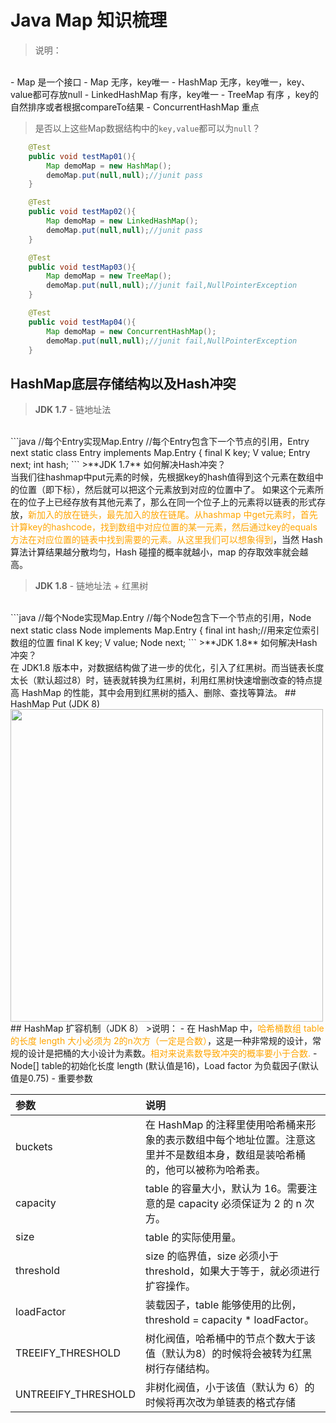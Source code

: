 # Java Map 知识梳理
>说明：
</br>
- Map 是一个接口
- Map 无序，key唯一
- HashMap 无序，key唯一，key、value都可存放null
- LinkedHashMap 有序，key唯一
- TreeMap 有序 ，key的自然排序或者根据compareTo结果
- ConcurrentHashMap 重点
  
>是否以上这些Map数据结构中的`key,value`都可以为`null`？
```java
    @Test
    public void testMap01(){
        Map demoMap = new HashMap();
        demoMap.put(null,null);//junit pass
    }

    @Test
    public void testMap02(){
        Map demoMap = new LinkedHashMap();
        demoMap.put(null,null);//junit pass
    }

    @Test
    public void testMap03(){
        Map demoMap = new TreeMap();
        demoMap.put(null,null);//junit fail,NullPointerException
    }

    @Test
    public void testMap04(){
        Map demoMap = new ConcurrentHashMap();
        demoMap.put(null,null);//junit fail,NullPointerException
    }
```
## HashMap底层存储结构以及Hash冲突

>**JDK 1.7** - 链地址法
</br>
<!-- <img src="https://github.com/frank-lam/2019_campus_apply/raw/master/notes/pics/hashmap-link.jpg" width="500px"/> -->
```java
    //每个Entry实现Map.Entry
    //每个Entry包含下一个节点的引用，Entry<K,V> next
    static class Entry<K,V> implements Map.Entry<K,V> {
        final K key;
        V value;
        Entry<K,V> next;
        int hash;
```
>**JDK 1.7** 如何解决Hash冲突？
</br>
当我们往hashmap中put元素的时候，先根据key的hash值得到这个元素在数组中的位置（即下标），然后就可以把这个元素放到对应的位置中了。 如果这个元素所在的位子上已经存放有其他元素了，那么在同一个位子上的元素将以链表的形式存放，<font color="orange">新加入的放在链头，最先加入的放在链尾。从hashmap 中get元素时，首先计算key的hashcode，找到数组中对应位置的某一元素，然后通过key的equals方法在对应位置的链表中找到需要的元素。从这里我们可以想象得到</font>，当然 Hash 算法计算结果越分散均匀，Hash 碰撞的概率就越小，map 的存取效率就会越高。

>**JDK 1.8** - 链地址法 + 红黑树
</br>
<!-- <img src="https://github.com/frank-lam/2019_campus_apply/raw/master/notes/pics/hashmap-rb-link.jpg" width="500px"/> -->
```java
    //每个Node实现Map.Entry
    //每个Node包含下一个节点的引用，Node<K,V> next
    static class Node<K,V> implements Map.Entry<K,V> {
        final int hash;//用来定位索引数组的位置
        final K key;
        V value;
        Node<K,V> next;
```
>**JDK 1.8** 如何解决Hash冲突？
</br>
在 JDK1.8 版本中，对数据结构做了进一步的优化，引入了红黑树。而当链表长度太长（默认超过8）时，链表就转换为红黑树，利用红黑树快速增删改查的特点提高 HashMap 的性能，其中会用到红黑树的插入、删除、查找等算法。
## HashMap Put (JDK 8)
<img src="https://github.com/frank-lam/2019_campus_apply/raw/master/notes/pics/hashmap-put.png" width="500px">
## HashMap 扩容机制（JDK 8）
>说明：
- 在 HashMap 中，<font color="orange">哈希桶数组 table 的长度 length 大小必须为 2的n次方（一定是合数）</font>，这是一种非常规的设计，常规的设计是把桶的大小设计为素数。<font color="orange">相对来说素数导致冲突的概率要小于合数.</font>
- Node[] table的初始化长度 length (默认值是16)，Load factor 为负载因子(默认值是0.75)
- 重要参数
  
参数|说明|
|:--|:--|
|buckets|在 HashMap 的注释里使用哈希桶来形象的表示数组中每个地址位置。注意这里并不是数组本身，数组是装哈希桶的，他可以被称为哈希表。|
|capacity|table 的容量大小，默认为 16。需要注意的是 capacity 必须保证为 2 的 n 次方。|
|size|table 的实际使用量。|
|threshold|size 的临界值，size 必须小于 threshold，如果大于等于，就必须进行扩容操作。|
|loadFactor|装载因子，table 能够使用的比例，threshold = capacity * loadFactor。|
|TREEIFY_THRESHOLD|树化阀值，哈希桶中的节点个数大于该值（默认为8）的时候将会被转为红黑树行存储结构。
|UNTREEIFY_THRESHOLD|非树化阀值，小于该值（默认为 6）的时候将再次改为单链表的格式存储
